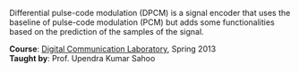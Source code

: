 Differential pulse-code modulation (DPCM) is a signal encoder that uses the
baseline of pulse-code modulation (PCM) but adds some functionalities based
on the prediction of the samples of the signal.

**Course**: [Digital Communication Laboratory], Spring 2013<br>
**Taught by**: Prof. Upendra Kumar Sahoo

[Digital Communication Laboratory]: https://github.com/nitrece/digital-communication-laboratory
